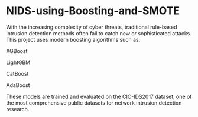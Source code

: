 # NIDS-using-Boosting-and-SMOTE
With the increasing complexity of cyber threats, traditional rule-based intrusion detection methods often fail to catch new or sophisticated attacks. This project uses modern boosting algorithms such as:

XGBoost

LightGBM

CatBoost

AdaBoost

These models are trained and evaluated on the CIC-IDS2017 dataset, one of the most comprehensive public datasets for network intrusion detection research.
